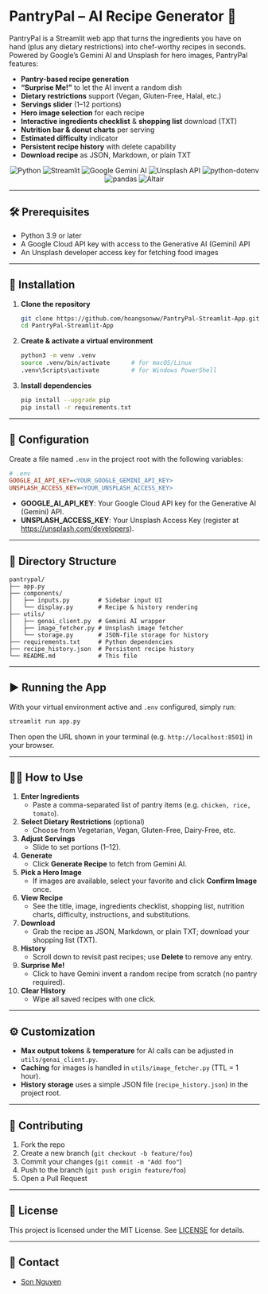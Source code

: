 # PantryPal – AI Recipe Generator 🥕

PantryPal is a Streamlit web app that turns the ingredients you have on hand (plus any dietary restrictions) into chef-worthy recipes in seconds. Powered by Google’s Gemini AI and Unsplash for hero images, PantryPal features:

- **Pantry-based recipe generation**  
- **“Surprise Me!”** to let the AI invent a random dish  
- **Dietary restrictions** support (Vegan, Gluten-Free, Halal, etc.)  
- **Servings slider** (1–12 portions)  
- **Hero image selection** for each recipe  
- **Interactive ingredients checklist** & **shopping list** download (TXT)  
- **Nutrition bar & donut charts** per serving  
- **Estimated difficulty** indicator  
- **Persistent recipe history** with delete capability  
- **Download recipe** as JSON, Markdown, or plain TXT  

<p align="center"> <img src="https://img.shields.io/badge/Python-%3E%3D3.9-3776AB?style=for-the-badge&logo=python" alt="Python"> <img src="https://img.shields.io/badge/Streamlit-v1.44.1-FE4A49?style=for-the-badge&logo=streamlit" alt="Streamlit"> <img src="https://img.shields.io/badge/Google%20GenAI-Gemini-blue?style=for-the-badge&logo=google" alt="Google Gemini AI"> <img src="https://img.shields.io/badge/Unsplash-API-0052CC?style=for-the-badge&logo=unsplash" alt="Unsplash API"> <img src="https://img.shields.io/badge/python--dotenv-latest-212121?style=for-the-badge&logo=dotenv" alt="python-dotenv"> <img src="https://img.shields.io/badge/pandas-latest-150458?style=for-the-badge&logo=pandas" alt="pandas"> <img src="https://img.shields.io/badge/Altair-latest-F47721?style=for-the-badge&logo=altair" alt="Altair"> </p>

---

## 🛠️ Prerequisites

- Python 3.9 or later  
- A Google Cloud API key with access to the Generative AI (Gemini) API  
- An Unsplash developer access key for fetching food images  

---

## 🚀 Installation

1. **Clone the repository**  
   ```bash
   git clone https://github.com/hoangsonww/PantryPal-Streamlit-App.git
   cd PantryPal-Streamlit-App
   ```

2. **Create & activate a virtual environment**  
   ```bash
   python3 -m venv .venv
   source .venv/bin/activate      # for macOS/Linux
   .venv\Scripts\activate         # for Windows PowerShell
   ```

3. **Install dependencies**  
   ```bash
   pip install --upgrade pip
   pip install -r requirements.txt
   ```

---

## 🔑 Configuration

Create a file named `.env` in the project root with the following variables:

```ini
# .env
GOOGLE_AI_API_KEY=<YOUR_GOOGLE_GEMINI_API_KEY>
UNSPLASH_ACCESS_KEY=<YOUR_UNSPLASH_ACCESS_KEY>
```

- **GOOGLE_AI_API_KEY**: Your Google Cloud API key for the Generative AI (Gemini) API.  
- **UNSPLASH_ACCESS_KEY**: Your Unsplash Access Key (register at https://unsplash.com/developers).

---

## 📂 Directory Structure

```
pantrypal/
├── app.py
├── components/
│   ├── inputs.py        # Sidebar input UI
│   └── display.py       # Recipe & history rendering
├── utils/
│   ├── genai_client.py  # Gemini AI wrapper
│   ├── image_fetcher.py # Unsplash image fetcher
│   └── storage.py       # JSON‐file storage for history
├── requirements.txt     # Python dependencies
├── recipe_history.json  # Persistent recipe history
└── README.md            # This file
```

---

## ▶️ Running the App

With your virtual environment active and `.env` configured, simply run:

```bash
streamlit run app.py
```

Then open the URL shown in your terminal (e.g. `http://localhost:8501`) in your browser.

---

## 🧑‍🍳 How to Use

1. **Enter Ingredients**  
   - Paste a comma-separated list of pantry items (e.g. `chicken, rice, tomato`).  
2. **Select Dietary Restrictions** (optional)  
   - Choose from Vegetarian, Vegan, Gluten-Free, Dairy-Free, etc.  
3. **Adjust Servings**  
   - Slide to set portions (1–12).  
4. **Generate**  
   - Click **Generate Recipe** to fetch from Gemini AI.  
5. **Pick a Hero Image**  
   - If images are available, select your favorite and click **Confirm Image** once.  
6. **View Recipe**  
   - See the title, image, ingredients checklist, shopping list, nutrition charts, difficulty, instructions, and substitutions.  
7. **Download**  
   - Grab the recipe as JSON, Markdown, or plain TXT; download your shopping list (TXT).  
8. **History**  
   - Scroll down to revisit past recipes; use **Delete** to remove any entry.  
9. **Surprise Me!**  
   - Click to have Gemini invent a random recipe from scratch (no pantry required).  
10. **Clear History**  
    - Wipe all saved recipes with one click.  

---

## ⚙️ Customization

- **Max output tokens** & **temperature** for AI calls can be adjusted in `utils/genai_client.py`.  
- **Caching** for images is handled in `utils/image_fetcher.py` (TTL = 1 hour).  
- **History storage** uses a simple JSON file (`recipe_history.json`) in the project root.  

---

## 🤝 Contributing

1. Fork the repo  
2. Create a new branch (`git checkout -b feature/foo`)  
3. Commit your changes (`git commit -m "Add foo"`)  
4. Push to the branch (`git push origin feature/foo`)  
5. Open a Pull Request  

---

## 📄 License

This project is licensed under the MIT License. See [LICENSE](./LICENSE) for details.

---

## 📧 Contact

- [Son Nguyen](https://github.com/hoangsonww)

